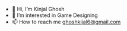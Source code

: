- 👋 Hi, I’m Kinjal Ghosh
- 👀 I’m interested in Game Designing
- 📫 How to reach me ghoshkijal6@gmail.com

<!---
kinjal-botter/kinjal-botter is a ✨ special ✨ repository because its `README.md` (this file) appears on your GitHub profile.
You can click the Preview link to take a look at your changes.
--->
